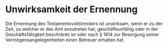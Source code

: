 # Unwirksamkeit der Ernennung

Die Ernennung des Testamentsvollstreckers ist unwirksam, wenn er zu der Zeit, zu welcher er das Amt anzutreten hat, geschäftsunfähig oder in der Geschäftsfähigkeit beschränkt ist oder nach § 1814 zur Besorgung seiner Vermögensangelegenheiten einen Betreuer erhalten hat. 

